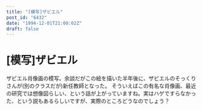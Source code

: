 ```yaml
---
title: "[模写]ザビエル"
post_id: "6432"
date: "1994-12-01T21:00:02Z"
draft: false
---
```


# [模写]ザビエル

ザビエル肖像画の模写。余談だがこの絵を描いた半年後に、ザビエルのそっくりさんが(別のクラスだが)新任教師となった。 そういえばこの有名な肖像画、最近の研究では想像図らしい、という話が上がっていますね。実はハゲですらなかった、という説もあるらしいですが、実際のところどうなのでしょう？
